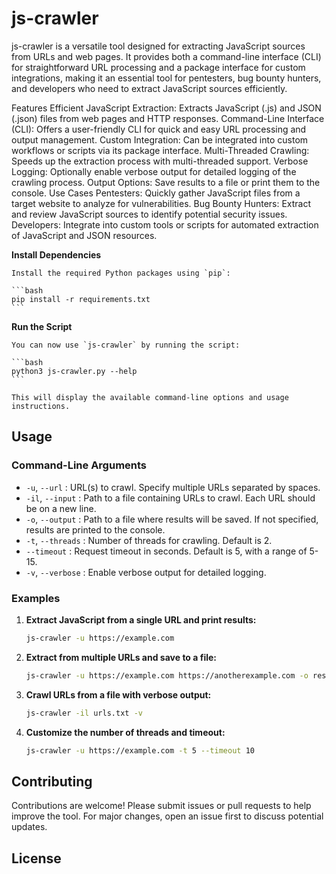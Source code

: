 #                                                                        js-crawler
                                                 
js-crawler is a versatile tool designed for extracting JavaScript sources from URLs and web pages. It provides both a command-line interface (CLI) for straightforward URL processing and a package interface for custom integrations, making it an essential tool for pentesters, bug bounty hunters, and developers who need to extract JavaScript sources efficiently.

Features
Efficient JavaScript Extraction: Extracts JavaScript (.js) and JSON (.json) files from web pages and HTTP responses.
Command-Line Interface (CLI): Offers a user-friendly CLI for quick and easy URL processing and output management.
Custom Integration: Can be integrated into custom workflows or scripts via its package interface.
Multi-Threaded Crawling: Speeds up the extraction process with multi-threaded support.
Verbose Logging: Optionally enable verbose output for detailed logging of the crawling process.
Output Options: Save results to a file or print them to the console.
Use Cases
Pentesters: Quickly gather JavaScript files from a target website to analyze for vulnerabilities.
Bug Bounty Hunters: Extract and review JavaScript sources to identify potential security issues.
Developers: Integrate into custom tools or scripts for automated extraction of JavaScript and JSON resources.

**Install Dependencies**

    Install the required Python packages using `pip`:

    ```bash
    pip install -r requirements.txt
    ```

 **Run the Script**

    You can now use `js-crawler` by running the script:

    ```bash
    python3 js-crawler.py --help
    ```

    This will display the available command-line options and usage instructions.

## Usage

### Command-Line Arguments

- `-u`, `--url` : URL(s) to crawl. Specify multiple URLs separated by spaces.
- `-il`, `--input` : Path to a file containing URLs to crawl. Each URL should be on a new line.
- `-o`, `--output` : Path to a file where results will be saved. If not specified, results are printed to the console.
- `-t`, `--threads` : Number of threads for crawling. Default is 2.
- `--timeout` : Request timeout in seconds. Default is 5, with a range of 5-15.
- `-v`, `--verbose` : Enable verbose output for detailed logging.

### Examples

1. **Extract JavaScript from a single URL and print results:**

    ```bash
    js-crawler -u https://example.com
    ```

2. **Extract from multiple URLs and save to a file:**

    ```bash
    js-crawler -u https://example.com https://anotherexample.com -o results.txt
    ```

3. **Crawl URLs from a file with verbose output:**

    ```bash
    js-crawler -il urls.txt -v
    ```

4. **Customize the number of threads and timeout:**

    ```bash
    js-crawler -u https://example.com -t 5 --timeout 10
    ```

## Contributing

Contributions are welcome! Please submit issues or pull requests to help improve the tool. For major changes, open an issue first to discuss potential updates.

## License
